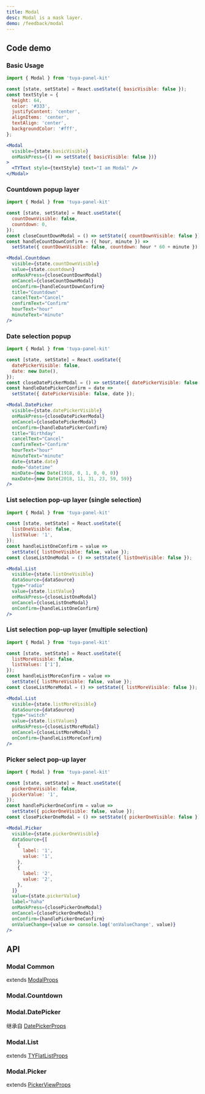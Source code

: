 ```yaml
---
title: Modal
desc: Modal is a mask layer.
demo: /feedback/modal
---
```


## Code demo

### Basic Usage

```jsx
import { Modal } from 'tuya-panel-kit'

const [state, setState] = React.useState({ basicVisible: false });
const textStyle = {
  height: 64,
  color: '#333',
  justifyContent: 'center',
  alignItems: 'center',
  textAlign: 'center',
  backgroundColor: '#fff',
};

<Modal
  visible={state.basicVisible}
  onMaskPress={() => setState({ basicVisible: false })}
>
  <TYText style={textStyle} text="I am Modal" />
</Modal>
```

### Countdown popup layer

```jsx
import { Modal } from 'tuya-panel-kit'

const [state, setState] = React.useState({
  countDownVisible: false,
  countdown: 0,
});
const closeCountDownModal = () => setState({ countDownVisible: false });
const handleCountDownConfirm = ({ hour, minute }) =>
  setState({ countDownVisible: false, countdown: hour * 60 + minute });

<Modal.Countdown
  visible={state.countDownVisible}
  value={state.countdown}
  onMaskPress={closeCountDownModal}
  onCancel={closeCountDownModal}
  onConfirm={handleCountDownConfirm}
  title="Countdown"
  cancelText="Cancel"
  confirmText="Confirm"
  hourText="hour"
  minuteText="minute"
/>
```

### Date selection popup

```jsx
import { Modal } from 'tuya-panel-kit'

const [state, setState] = React.useState({
  datePickerVisible: false,
  date: new Date(),
});
const closeDatePickerModal = () => setState({ datePickerVisible: false });
const handleDatePickerConfirm = date =>
  setState({ datePickerVisible: false, date });

<Modal.DatePicker
  visible={state.datePickerVisible}
  onMaskPress={closeDatePickerModal}
  onCancel={closeDatePickerModal}
  onConfirm={handleDatePickerConfirm}
  title="Birthday"
  cancelText="Cancel"
  confirmText="Confirm"
  hourText="hour"
  minuteText="minute"
  date={state.date}
  mode="datetime"
  minDate={new Date(1918, 0, 1, 0, 0, 0)}
  maxDate={new Date(2018, 11, 31, 23, 59, 59)}
/>
```

### List selection pop-up layer (single selection)

```jsx
import { Modal } from 'tuya-panel-kit'

const [state, setState] = React.useState({
  listOneVisible: false,
  listValue: '1',
});
const handleListOneConfirm = value =>
  setState({ listOneVisible: false, value });
const closeListOneModal = () => setState({ listOneVisible: false });

<Modal.List
  visible={state.listOneVisible}
  dataSource={dataSource}
  type="radio"
  value={state.listValue}
  onMaskPress={closeListOneModal}
  onCancel={closeListOneModal}
  onConfirm={handleListOneConfirm}
/>
```

### List selection pop-up layer (multiple selection)

```jsx
import { Modal } from 'tuya-panel-kit'

const [state, setState] = React.useState({
  listMoreVisible: false,
  listValues: ['1'],
});
const handleListMoreConfirm = value =>
  setState({ listMoreVisible: false, value });
const closeListMoreModal = () => setState({ listMoreVisible: false });

<Modal.List
  visible={state.listMoreVisible}
  dataSource={dataSource}
  type="switch"
  value={state.listValues}
  onMaskPress={closeListMoreModal}
  onCancel={closeListMoreModal}
  onConfirm={handleListMoreConfirm}
/>
```

### Picker select pop-up layer

```jsx
import { Modal } from 'tuya-panel-kit'

const [state, setState] = React.useState({
  pickerOneVisible: false,
  pickerValue: '1',
});
const handlePickerOneConfirm = value =>
  setState({ pickerOneVisible: false, value });
const closePickerOneModal = () => setState({ pickerOneVisible: false });

<Modal.Picker
  visible={state.pickerOneVisible}
  dataSource={[
    {
      label: '1',
      value: '1',
    },
    {
      label: '2',
      value: '2',
    },
  ]}
  value={state.pickerValue}
  label="haha"
  onMaskPress={closePickerOneModal}
  onCancel={closePickerOneModal}
  onConfirm={handlePickerOneConfirm}
  onValueChange={value => console.log('onValueChange', value)}
/>
```

## API

### Modal Common

extends [ModalProps](https://reactnative.dev/docs/modal#props)

<API name="ModalProps"></API>

### Modal.Countdown

<API name="PopUpCountdownProps"></API>

### Modal.DatePicker

继承自 [DatePickerProps](/en/docs/data-entry/date-picker#api)

<API name="PopupDatePickerProps"></API>

### Modal.List

extends [TYFlatListProps](/en/docs/presentation/tyflat-list#tyflatlist)

<API name="PopUpListProps"></API>

### Modal.Picker

extends [PickerViewProps](/docs/data-entry/picker-view#api)

<API name="PopupPickerProps"></API>
